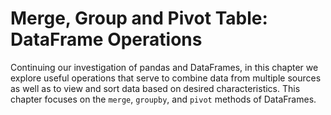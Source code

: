 # Merge, Group and Pivot Table: DataFrame Operations

Continuing our investigation of pandas and DataFrames, in this chapter we explore useful operations that serve to combine data from multiple sources as well as to view and sort data based on desired characteristics. This chapter focuses on the `merge`, `groupby`, and `pivot` methods of DataFrames.